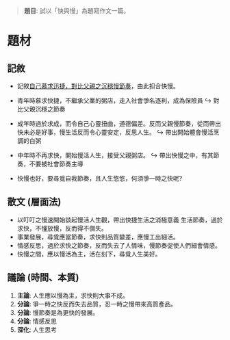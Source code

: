 > **題目**:
> 試以「快與慢」為題寫作文一篇。

# 題材
## 記敘
- 記敘<u>自己慕求迅捷，對比父親之沉穩慢節奏</u>，由此扣合快慢。

- 青年時慕求快捷，不繼承父業的粥店，走入社會爭名逐利，成為保險員
  ↪️ 對比父親沉穩之節奏

- 成年時過於求成，而令自己心靈扭曲，道德偏差。反而父親慢節奏，從而帶出快未必是好事，慢生活反而令心靈安定，反思人生。
  ↪️ 帶出開始體會慢活烹調的白粥

- 中年時不再求快，開始慢活人生，接受父親粥店。
  ↪️ 帶出快慢之中，有其節奏，不要被社會節奏主導

- 快慢也好，要尋覓自我節奏，且人生悠悠，何須爭一時之快呢?

## 散文 (層面法)
- 以叮叮之慢速開始談起慢活人生觀，帶出快捷生活之消極意義 生活節奏，過於求快，不懂放慢，反而得不償失。
- 事業發展，尋覓應當節奏，求快則品質變差，應慢工出細活。
- 情感反思，過於求快之節奏，反而失去了人情味，慢節奏促使人們細會情感。
- 快慢之間，應以慢活為主，活在刻下，尋覓人生美好。

## 議論 (時間、本質)
1. **主論**: 人生應以慢為主，求快則大事不成。
2. **分論**: 爭一時之快反而失去品質，忍一時之慢帶來高質產品。
3. **分論**: 慢節奏是為更快的發展。
4. **分論**: 情感反思
5. **深化**: 人生思考